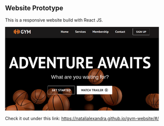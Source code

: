 # 

## Website Prototype

This is a responsive website build with React JS.

![project screenshot](./public/assets/screenshot.png)

Check it out under this link: https://natalialexandra.github.io/gym-website/#/

